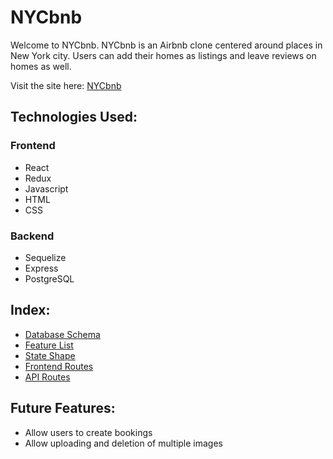 # NYCbnb

Welcome to NYCbnb. NYCbnb is an Airbnb clone centered around places in New York city. Users can add their homes as listings and leave reviews on homes as well. 

Visit the site here: [NYCbnb](https://nyc-bnb.herokuapp.com/)

## Technologies Used:

### Frontend
- React
- Redux
- Javascript
- HTML
- CSS

### Backend
- Sequelize
- Express
- PostgreSQL

## Index:
- [Database Schema](https://github.com/ayang740/nycbnb/wiki/Database-Schema)
- [Feature List](https://github.com/ayang740/nycbnb/wiki/MVP-List)
- [State Shape](https://github.com/ayang740/nycbnb/wiki/State-Shape)
- [Frontend Routes](https://github.com/ayang740/nycbnb/wiki/Frontend-Routes)
- [API Routes](https://github.com/ayang740/nycbnb/wiki/API-Routes)

## Future Features:
- Allow users to create bookings
- Allow uploading and deletion of multiple images
